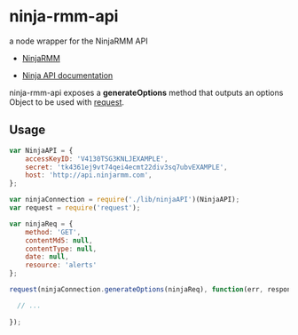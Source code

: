 # ninja-rmm-api
a node wrapper for the NinjaRMM API

* [NinjaRMM](http://ninjarmm.com)

* [Ninja API documentation](https://ninjaresources.s3.amazonaws.com/PublicApi/0.1.2/NinjaRMM%20Public%20API%20v0.1.2.pdf)

ninja-rmm-api exposes a **generateOptions** method that outputs an options Object to be used with [request](https://github.com/request/request).

## Usage

```js
var NinjaAPI = {
    accessKeyID: 'V4130TSG3KNLJEXAMPLE',
    secret: 'tk4361ej9vt74qei4ecmt22div3sq7ubvEXAMPLE',
    host: 'http://api.ninjarmm.com',
};

var ninjaConnection = require('./lib/ninjaAPI')(NinjaAPI);
var request = require('request');

var ninjaReq = {
    method: 'GET',
    contentMd5: null,
    contentType: null,
    date: null,
    resource: 'alerts'
};

request(ninjaConnection.generateOptions(ninjaReq), function(err, response, data) {

  // ...
  
});
```
